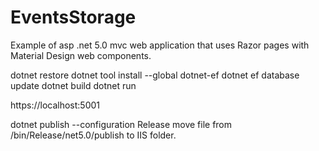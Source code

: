 # EventsStorage
Example of asp .net 5.0 mvc web application that uses Razor pages with Material Design web components.

dotnet restore
dotnet tool install --global dotnet-ef
dotnet ef database update
dotnet build
dotnet run

https://localhost:5001

dotnet publish --configuration Release
move file from /bin/Release/net5.0/publish to IIS folder.